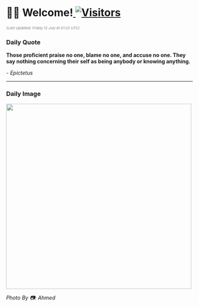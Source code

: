 <h1>👋🏽 Welcome!<a href="https://github.com/OmitNomis/"> <img src="https://visitor-badge.laobi.icu/badge?page_id=OmitNomis" alt="Visitors"></a></h1>

<i><p style="font-size: 0.6rem; color:gray">(Last Updated: Friday 12 July at 01:22 UTC)</p></i>

<h3> Daily Quote </h3>
<b><p>Those proficient praise no one, blame no one, and accuse no one. They say nothing concerning their self as being anybody or knowing anything.</p></b>
<i><caption style="font-size: 0.8rem; color:gray;">- Epictetus</caption></i>


<hr>

<h3>Daily Image</h3>
<a href="https://images.unsplash.com/photo-1718227696369-7a4aaec5316e?crop=entropy&cs=srgb&fm=jpg&ixid=M3w2MjM3MzF8MHwxfHJhbmRvbXx8fHx8fHx8fDE3MjA3NDczNjJ8&ixlib=rb-4.0.3&q=85" target="_blank"><img style="height:500px;" src=https://images.unsplash.com/photo-1718227696369-7a4aaec5316e?crop=entropy&cs=srgb&fm=jpg&ixid=M3w2MjM3MzF8MHwxfHJhbmRvbXx8fHx8fHx8fDE3MjA3NDczNjJ8&ixlib=rb-4.0.3&q=85"/></a>

<i><caption style="font-size: 0.8rem; color:gray;"> Photo By 📷: Ahmed</caption></i>
